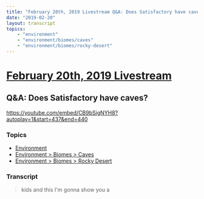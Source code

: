 ```yaml
---
title: "February 20th, 2019 Livestream Q&A: Does Satisfactory have caves?"
date: "2019-02-20"
layout: transcript
topics:
    - "environment"
    - "environment/biomes/caves"
    - "environment/biomes/rocky-desert"
---
```

# [February 20th, 2019 Livestream](../2019-02-20.md)
## Q&A: Does Satisfactory have caves?
https://youtube.com/embed/CB9bSigNYH8?autoplay=1&start=437&end=440

### Topics
* [Environment](../topics/environment.md)
* [Environment > Biomes > Caves](../topics/environment/biomes/caves.md)
* [Environment > Biomes > Rocky Desert](../topics/environment/biomes/rocky-desert.md)

### Transcript

> kids and this I'm gonna show you a
